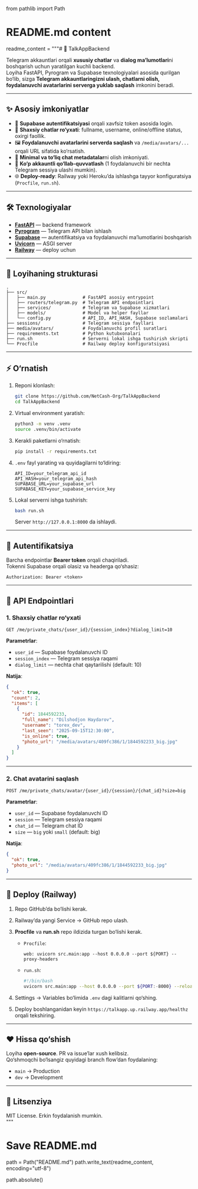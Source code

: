 from pathlib import Path

# README.md content
readme_content = """# 🚀 TalkAppBackend

Telegram akkauntlari orqali **xususiy chatlar** va **dialog ma’lumotlari**ni boshqarish uchun yaratilgan kuchli backend.  
Loyiha FastAPI, Pyrogram va Supabase texnologiyalari asosida qurilgan bo‘lib, sizga **Telegram akkauntlaringizni ulash, chatlarni olish, foydalanuvchi avatarlarini serverga yuklab saqlash** imkonini beradi.  

---

## ✨ Asosiy imkoniyatlar

- 🔑 **Supabase autentifikatsiyasi** orqali xavfsiz token asosida login.  
- 💬 **Shaxsiy chatlar ro‘yxati**: fullname, username, online/offline status, oxirgi faollik.  
- 🖼 **Foydalanuvchi avatarlarini serverda saqlash** va `/media/avatars/...` orqali URL sifatida ko‘rsatish.  
- 📜 **Minimal va to‘liq chat metadatalar**ni olish imkoniyati.  
- 📂 **Ko‘p akkauntli qo‘llab-quvvatlash** (1 foydalanuvchi bir nechta Telegram sessiya ulashi mumkin).  
- 🌐 **Deploy-ready**: Railway yoki Heroku’da ishlashga tayyor konfiguratsiya (`Procfile`, `run.sh`).  

---

## 🛠 Texnologiyalar

- [**FastAPI**](https://fastapi.tiangolo.com) — backend framework  
- [**Pyrogram**](https://docs.pyrogram.org/) — Telegram API bilan ishlash  
- [**Supabase**](https://supabase.com/) — autentifikatsiya va foydalanuvchi ma’lumotlarini boshqarish  
- [**Uvicorn**](https://www.uvicorn.org/) — ASGI server  
- [**Railway**](https://railway.app/) — deploy uchun  

---

## 📂 Loyihaning strukturasi

```
.
├── src/
│   ├── main.py              # FastAPI asosiy entrypoint
│   ├── routers/telegram.py  # Telegram API endpointlari
│   ├── services/            # Telegram va Supabase xizmatlari
│   ├── models/              # Model va helper fayllar
│   └── config.py            # API_ID, API_HASH, Supabase sozlamalari
├── sessions/                # Telegram sessiya fayllari
├── media/avatars/           # Foydalanuvchi profil suratlari
├── requirements.txt         # Python kutubxonalari
├── run.sh                   # Serverni lokal ishga tushirish skripti
└── Procfile                 # Railway deploy konfiguratsiyasi
```

---

## ⚡️ O‘rnatish

1. Reponi klonlash:
   ```bash
   git clone https://github.com/NetCash-Org/TalkAppBackend
   cd TalkAppBackend
   ```

2. Virtual environment yaratish:
   ```bash
   python3 -m venv .venv
   source .venv/bin/activate
   ```

3. Kerakli paketlarni o‘rnatish:
   ```bash
   pip install -r requirements.txt
   ```

4. `.env` fayl yarating va quyidagilarni to‘ldiring:
   ```env
   API_ID=your_telegram_api_id
   API_HASH=your_telegram_api_hash
   SUPABASE_URL=your_supabase_url
   SUPABASE_KEY=your_supabase_service_key
   ```

5. Lokal serverni ishga tushirish:
   ```bash
   bash run.sh
   ```
   Server `http://127.0.0.1:8000` da ishlaydi.

---

## 🔑 Autentifikatsiya

Barcha endpointlar **Bearer token** orqali chaqiriladi.  
Tokenni Supabase orqali olasiz va headerga qo‘shasiz:

```http
Authorization: Bearer <token>
```

---

## 📡 API Endpointlari

### 1. Shaxsiy chatlar ro‘yxati
```http
GET /me/private_chats/{user_id}/{session_index}?dialog_limit=10
```

**Parametrlar**:
- `user_id` — Supabase foydalanuvchi ID  
- `session_index` — Telegram sessiya raqami  
- `dialog_limit` — nechta chat qaytarilishi (default: 10)  

**Natija**:
```json
{
  "ok": true,
  "count": 2,
  "items": [
    {
      "id": 1844592233,
      "full_name": "Dilshodjon Haydarov",
      "username": "torex_dev",
      "last_seen": "2025-09-15T12:30:00",
      "is_online": true,
      "photo_url": "/media/avatars/409fc386/1/1844592233_big.jpg"
    }
  ]
}
```

---

### 2. Chat avatarini saqlash
```http
POST /me/private_chats/avatar/{user_id}/{session}/{chat_id}?size=big
```

**Parametrlar**:
- `user_id` — Supabase foydalanuvchi ID  
- `session` — Telegram sessiya raqami  
- `chat_id` — Telegram chat ID  
- `size` — `big` yoki `small` (default: big)  

**Natija**:
```json
{
  "ok": true,
  "photo_url": "/media/avatars/409fc386/1/1844592233_big.jpg"
}
```

---

## 🚀 Deploy (Railway)

1. Repo GitHub’da bo‘lishi kerak.  
2. Railway’da yangi Service → GitHub repo ulash.  
3. **Procfile** va **run.sh** repo ildizida turgan bo‘lishi kerak.  

   - `Procfile`:
     ```
     web: uvicorn src.main:app --host 0.0.0.0 --port ${PORT} --proxy-headers
     ```

   - `run.sh`:
     ```bash
     #!/bin/bash
     uvicorn src.main:app --host 0.0.0.0 --port ${PORT:-8000} --reload
     ```

4. Settings → Variables bo‘limida `.env` dagi kalitlarni qo‘shing.  
5. Deploy boshlanganidan keyin `https://talkapp.up.railway.app/healthz` orqali tekshiring.  

---

## ❤️ Hissa qo‘shish

Loyiha **open-source**. PR va issue’lar xush kelibsiz.  
Qo‘shmoqchi bo‘lsangiz quyidagi branch flow’dan foydalaning:  

- `main` → Production  
- `dev` → Development  

---

## 📜 Litsenziya

MIT License. Erkin foydalanish mumkin.  
"""

# Save README.md
path = Path("README.md")
path.write_text(readme_content, encoding="utf-8")

path.absolute()